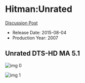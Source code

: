 # Hitman:Unrated

[Discussion Post](https://www.avsforum.com/threads/bass-eq-for-filtered-movies.2995212/post-57287982)

* Release Date: 2015-08-04
* Production Year: 2007

## Unrated DTS-HD MA 5.1

![img 0](https://i.imgur.com/bWrC2Au.jpg)

![img 1](https://i.imgur.com/sFr60EW.jpg)


